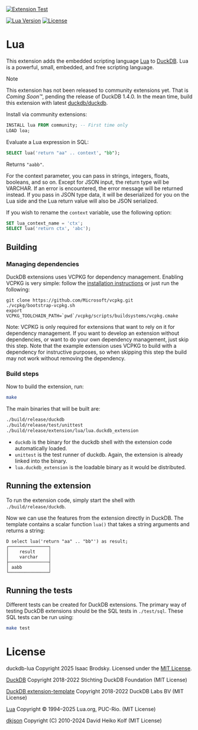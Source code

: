 [![Extension Test](https://github.com/isaacbrodsky/duckdb-lua/actions/workflows/MainDistributionPipeline.yml/badge.svg)](https://github.com/isaacbrodsky/duckdb-lua/actions/workflows/MainDistributionPipeline.yml)
<!-- [![DuckDB Version](https://img.shields.io/static/v1?label=duckdb&message=v1.4.0&color=blue)](https://github.com/duckdb/duckdb/releases/tag/v1.4.0) -->
[![Lua Version](https://img.shields.io/static/v1?label=lua&message=v5.4.8&color=blue)](https://lua.org/home.html)
[![License](https://img.shields.io/badge/License-Apache%202.0-blue.svg)](LICENSE)

# Lua

This extension adds the embedded scripting language [Lua](https://lua.org) to [DuckDB](https://duckdb.org/). Lua is a powerful, small, embedded, and free scripting language.

> [!NOTE]
> This extension has not been released to community extensions yet. That is *Coming Soon™*, pending the release of DuckDB 1.4.0. In the mean time, build this extension with latest [duckdb/duckdb](https://github.com/duckdb/duckdb).

Install via community extensions:

```sql
INSTALL lua FROM community; -- First time only
LOAD loa;
```

Evaluate a Lua expression in SQL:
```sql
SELECT lua('return "aa" .. context', "bb");
```

Returns `"aabb"`.

For the context parameter, you can pass in strings, integers, floats, booleans, and so on. Except for JSON input, the return type will be VARCHAR. If an error is encountered, the error message will be returned instead. If you pass in JSON type data, it will be deserialized for you on the Lua side and the Lua return value will also be JSON serialized.

If you wish to rename the `context` variable, use the following option:
```sql
SET lua_context_name = 'ctx';
SELECT lua('return ctx', 'abc');
```

## Building
### Managing dependencies
DuckDB extensions uses VCPKG for dependency management. Enabling VCPKG is very simple: follow the [installation instructions](https://vcpkg.io/en/getting-started) or just run the following:
```shell
git clone https://github.com/Microsoft/vcpkg.git
./vcpkg/bootstrap-vcpkg.sh
export VCPKG_TOOLCHAIN_PATH=`pwd`/vcpkg/scripts/buildsystems/vcpkg.cmake
```
Note: VCPKG is only required for extensions that want to rely on it for dependency management. If you want to develop an extension without dependencies, or want to do your own dependency management, just skip this step. Note that the example extension uses VCPKG to build with a dependency for instructive purposes, so when skipping this step the build may not work without removing the dependency.

### Build steps
Now to build the extension, run:
```sh
make
```
The main binaries that will be built are:
```sh
./build/release/duckdb
./build/release/test/unittest
./build/release/extension/lua/lua.duckdb_extension
```
- `duckdb` is the binary for the duckdb shell with the extension code automatically loaded.
- `unittest` is the test runner of duckdb. Again, the extension is already linked into the binary.
- `lua.duckdb_extension` is the loadable binary as it would be distributed.

## Running the extension
To run the extension code, simply start the shell with `./build/release/duckdb`.

Now we can use the features from the extension directly in DuckDB. The template contains a scalar function `lua()` that takes a string arguments and returns a string:

```
D select lua('return "aa" .. "bb"') as result;
┌───────────────┐
│    result     │
│    varchar    │
├───────────────┤
│ aabb          │
└───────────────┘
```

## Running the tests
Different tests can be created for DuckDB extensions. The primary way of testing DuckDB extensions should be the SQL tests in `./test/sql`. These SQL tests can be run using:
```sh
make test
```

# License

duckdb-lua Copyright 2025 Isaac Brodsky. Licensed under the [MIT License](./LICENSE).

[DuckDB](https://github.com/duckdb/duckdb) Copyright 2018-2022 Stichting DuckDB Foundation (MIT License)

[DuckDB extension-template](https://github.com/duckdb/extension-template) Copyright 2018-2022 DuckDB Labs BV (MIT License)

[Lua](https://lua.org/license.html) Copyright © 1994–2025 Lua.org, PUC-Rio. (MIT License)

[dkjson](https://dkolf.de/dkjson-lua/) Copyright (C) 2010-2024 David Heiko Kolf (MIT License)

